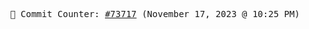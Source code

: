<p align="center">
    <samp>
        📮 Commit Counter: <a href="https://github.com/Javascript-void0/Javascript-void0/commits/main">#73717</a> (November 17, 2023 @ 10:25 PM)
    </samp>
</p>